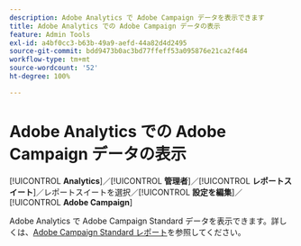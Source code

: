 ```yaml
---
description: Adobe Analytics で Adobe Campaign データを表示できます
title: Adobe Analytics での Adobe Campaign データの表示
feature: Admin Tools
exl-id: a4bf0cc3-b63b-49a9-aefd-44a82d4d2495
source-git-commit: bdd9473b0ac3bd77ffeff53a095876e21ca2f4d4
workflow-type: tm+mt
source-wordcount: '52'
ht-degree: 100%

---
```


# Adobe Analytics での Adobe Campaign データの表示

[!UICONTROL **Analytics**]／[!UICONTROL **管理者**]／[!UICONTROL **レポートスイート**]／レポートスイートを選択／[!UICONTROL **設定を編集**]／[!UICONTROL **Adobe Campaign**]

Adobe Analytics で Adobe Campaign Standard データを表示できます。詳しくは、[Adobe Campaign Standard レポート](/help/integrate/adobe-campaign.md)を参照してください。

